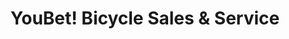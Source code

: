 ---
title: "YouBet! Bicycle Sales & Service"
url: /nevada-city/youbet-bicycle-sales-and-service/
shop: bicycle
---